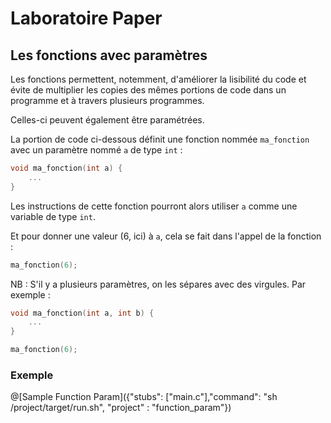 # Laboratoire Paper

## Les fonctions avec paramètres

Les fonctions permettent, notemment, d'améliorer la lisibilité du code et évite de multiplier les copies des mêmes portions de code dans un programme et à travers plusieurs programmes.

Celles-ci peuvent également être paramétrées.

La portion de code ci-dessous définit une fonction nommée `ma_fonction` avec un paramètre nommé `a` de type `int` :
```C
void ma_fonction(int a) {
	...
}
```

Les instructions de cette fonction pourront alors utiliser `a` comme une variable de type `int`.

Et pour donner une valeur (6, ici) à `a`, cela se fait dans l'appel de la fonction :
```C
ma_fonction(6);
```


NB : S'il y a plusieurs paramètres, on les sépares avec des virgules. Par exemple :
```C
void ma_fonction(int a, int b) {
	...
}
```

```C
ma_fonction(6);
```


### Exemple

@[Sample Function Param]({"stubs": ["main.c"],"command": "sh /project/target/run.sh", "project" : "function_param"})